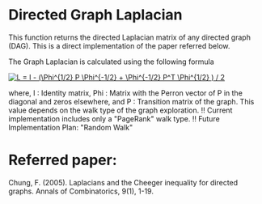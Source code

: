 # Directed Graph Laplacian

This function returns the directed Laplacian matrix of any directed graph (DAG).
This is a direct implementation of the paper referred below.

The Graph Laplacian is calculated using the following formula

<a href="https://www.codecogs.com/eqnedit.php?latex=\dpi{200}&space;L&space;=&space;I&space;-&space;(\Phi^{1/2}&space;P&space;\Phi^{-1/2}&space;&plus;&space;\Phi^{-1/2}&space;P^T&space;\Phi^{1/2}&space;)&space;/&space;2" target="_blank"><img src="https://latex.codecogs.com/gif.latex?\dpi{200}&space;L&space;=&space;I&space;-&space;(\Phi^{1/2}&space;P&space;\Phi^{-1/2}&space;&plus;&space;\Phi^{-1/2}&space;P^T&space;\Phi^{1/2}&space;)&space;/&space;2" title="L = I - (\Phi^{1/2} P \Phi^{-1/2} + \Phi^{-1/2} P^T \Phi^{1/2} ) / 2" /></a>

where,
  I   : Identity matrix,
  Phi : Matrix with the Perron vector of P in the diagonal and zeros elsewhere, and
  P   : Transition matrix of the graph. This value depends on the walk
        type of the graph exploration.
        !! Current implementation includes only a "PageRank" walk type.
        !! Future Implementation Plan: "Random Walk"

# Referred paper:
Chung, F. (2005). Laplacians and the Cheeger inequality for directed graphs. Annals of Combinatorics, 9(1), 1-19. 
